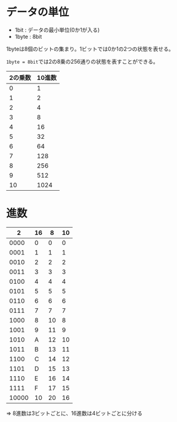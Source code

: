 # データの単位

- 1bit : データの最小単位(0か1が入る)
- 1byte : 8bit

1byteは8個のビットの集まり。1ビットでは0か1の2つの状態を表せる。

`1byte = 8bit`では2の8乗の256通りの状態を表すことができる。

| 2の乗数 | 10進数 |
|---------|--------|
| 0       | 1      |
| 1       | 2      |
| 2       | 4      |
| 3       | 8      |
| 4       | 16     |
| 5       | 32     |
| 6       | 64     |
| 7       | 128    | 
| 8       | 256    |
| 9       | 512    |
| 10      | 1024   |

# 進数

| 2     | 16   | 8    | 10   |
|-------|------|------|------|
| 0000  | 0    | 0    | 0    |
| 0001  | 1    | 1    | 1    |
| 0010  | 2    | 2    | 2    |
| 0011  | 3    | 3    | 3    |
| 0100  | 4    | 4    | 4    |
| 0101  | 5    | 5    | 5    |
| 0110  | 6    | 6    | 6    |
| 0111  | 7    | 7    | 7    |
| 1000  | 8    | 10   | 8    |
| 1001  | 9    | 11   | 9    |
| 1010  | A    | 12   | 10   |
| 1011  | B    | 13   | 11   |
| 1100  | C    | 14   | 12   |
| 1101  | D    | 15   | 13   |
| 1110  | E    | 16   | 14   |
| 1111  | F    | 17   | 15   |
| 10000 | 10   | 20   | 16   |

=> 8進数は3ビットごとに、16進数は4ビットごとに分ける

